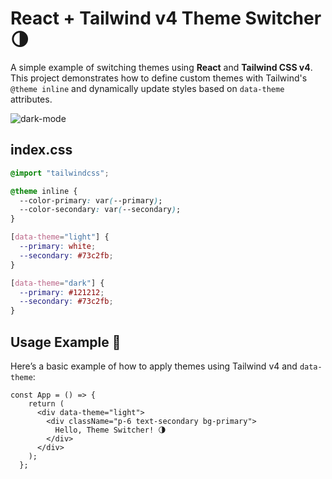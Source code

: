# React + Tailwind v4 Theme Switcher 🌗  

A simple example of switching themes using **React** and **Tailwind CSS v4**. This project demonstrates how to define custom themes with Tailwind's `@theme inline` and dynamically update styles based on `data-theme` attributes.  

![dark-mode](https://github.com/user-attachments/assets/27ce5c19-eea5-4815-8dbe-1af50263955b)

## index.css

```css
@import "tailwindcss";

@theme inline {
  --color-primary: var(--primary);
  --color-secondary: var(--secondary);
}

[data-theme="light"] {
  --primary: white;
  --secondary: #73c2fb;
}

[data-theme="dark"] {
  --primary: #121212;
  --secondary: #73c2fb;
}
```

## Usage Example 🚀  

Here’s a basic example of how to apply themes using Tailwind v4 and `data-theme`:  

```tsx
const App = () => {
	return (
	  <div data-theme="light">
		<div className="p-6 text-secondary bg-primary">
		  Hello, Theme Switcher! 🌗
		</div>
	  </div>
	);
  };
```
